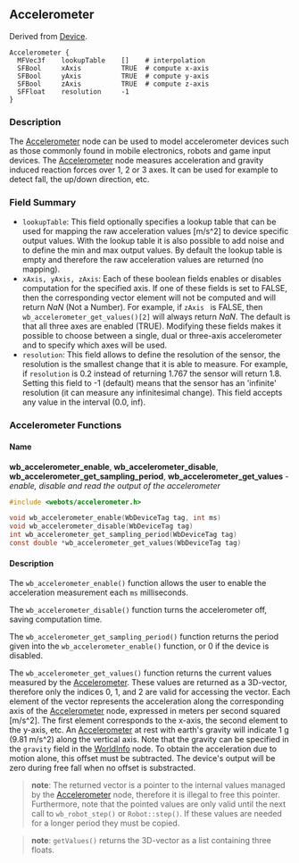 ## Accelerometer

Derived from [Device](reference/device.md#device).

```
Accelerometer {
  MFVec3f    lookupTable    []    # interpolation
  SFBool     xAxis          TRUE  # compute x-axis
  SFBool     yAxis          TRUE  # compute y-axis
  SFBool     zAxis          TRUE  # compute z-axis
  SFFloat    resolution     -1
}
```

### Description

The [Accelerometer](reference/accelerometer.md#accelerometer) node can be used
to model accelerometer devices such as those commonly found in mobile
electronics, robots and game input devices. The
[Accelerometer](reference/accelerometer.md#accelerometer) node measures
acceleration and gravity induced reaction forces over 1, 2 or 3 axes. It can be
used for example to detect fall, the up/down direction, etc.

### Field Summary

- `lookupTable`: This field optionally specifies a lookup table that can be used
for mapping the raw acceleration values [m/s^2] to device specific output
values. With the lookup table it is also possible to add noise and to define the
min and max output values. By default the lookup table is empty and therefore
the raw acceleration values are returned (no mapping).
- `xAxis, yAxis, zAxis`: Each of these boolean fields enables or disables
computation for the specified axis. If one of these fields is set to FALSE, then
the corresponding vector element will not be computed and will return *NaN* (Not
a Number). For example, if  `zAxis ` is FALSE, then
`wb_accelerometer_get_values()[2]` will always return *NaN*. The default is that
all three axes are enabled (TRUE). Modifying these fields makes it possible to
choose between a single, dual or three-axis accelerometer and to specify which
axes will be used.
- `resolution`: This field allows to define the resolution of the sensor, the
resolution is the smallest change that it is able to measure. For example, if
`resolution` is 0.2 instead of returning 1.767 the sensor will return 1.8.
Setting this field to -1 (default) means that the sensor has an 'infinite'
resolution (it can measure any infinitesimal change). This field accepts any
value in the interval (0.0, inf).

### Accelerometer Functions

#### Name

**wb\_accelerometer\_enable**, **wb\_accelerometer\_disable**, **wb\_accelerometer\_get\_sampling\_period**, **wb\_accelerometer\_get\_values** - *enable, disable and read the output of the accelerometer*

``` c
#include <webots/accelerometer.h>

void wb_accelerometer_enable(WbDeviceTag tag, int ms)
void wb_accelerometer_disable(WbDeviceTag tag)
int wb_accelerometer_get_sampling_period(WbDeviceTag tag)
const double *wb_accelerometer_get_values(WbDeviceTag tag)
```

#### Description

The `wb_accelerometer_enable()` function allows the user to enable the
acceleration measurement each `ms` milliseconds.

The `wb_accelerometer_disable()` function turns the accelerometer off, saving
computation time.

The `wb_accelerometer_get_sampling_period()` function returns the period given
into the `wb_accelerometer_enable()` function, or 0 if the device is disabled.

The `wb_accelerometer_get_values()` function returns the current values measured
by the [Accelerometer](reference/accelerometer.md#accelerometer). These values
are returned as a 3D-vector, therefore only the indices 0, 1, and 2 are valid
for accessing the vector. Each element of the vector represents the acceleration
along the corresponding axis of the
[Accelerometer](reference/accelerometer.md#accelerometer) node, expressed in
meters per second squared [m/s^2]. The first element corresponds to the x-axis,
the second element to the y-axis, etc. An
[Accelerometer](reference/accelerometer.md#accelerometer) at rest with earth's
gravity will indicate 1 g (9.81 m/s^2) along the vertical axis. Note that the
gravity can be specified in the `gravity` field in the
[WorldInfo](reference/worldinfo.md#worldinfo) node. To obtain the acceleration
due to motion alone, this offset must be subtracted. The device's output will be
zero during free fall when no offset is substracted.

> **note**: The returned vector is a pointer to the internal values managed by the
[Accelerometer](reference/accelerometer.md#accelerometer) node, therefore it is
illegal to free this pointer. Furthermore, note that the pointed values are only
valid until the next call to `wb_robot_step()` or `Robot::step()`. If these
values are needed for a longer period they must be copied.

> **note**: `getValues()` returns the 3D-vector as a list containing three floats.

